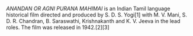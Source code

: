 _ANANDAN OR AGNI PURANA MAHIMAI_ is an Indian Tamil language historical film directed and produced by S. D. S. Yogi[1] with M. V. Mani, S. D. R. Chandran, B. Saraswathi, Krishnakanth and K. V. Jeeva in the lead roles. The film was released in 1942.[2][3]
